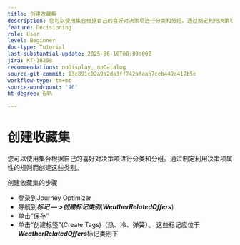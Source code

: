 ```yaml
---
title: 创建收藏集
description: 您可以使用集合根据自己的喜好对决策项进行分类和分组。通过制定利用决策项属性的规则而创建这些类别。
feature: Decisioning
role: User
level: Beginner
doc-type: Tutorial
last-substantial-update: 2025-06-10T00:00:00Z
jira: KT-18258
recommendations: noDisplay, noCatalog
source-git-commit: 13c891c02a9a2da3ff742afaab7ceb449a417b5e
workflow-type: tm+mt
source-wordcount: '96'
ht-degree: 64%

---
```



# 创建收藏集

您可以使用集合根据自己的喜好对决策项进行分类和分组。通过制定利用决策项属性的规则而创建这些类别。

创建收藏集的步骤

* 登录到Journey Optimizer
* 导航到&#x200B;_&#x200B;**标记 — >创建标记类别**&#x200B;_(_&#x200B;**WeatherRelatedOffers**&#x200B;_)
* 单击“保存”
* 单击“创建标签”(Create Tags)（热、冷、弹簧）。 这些标记应位于&#x200B;_&#x200B;**WeatherRelatedOffers**&#x200B;_&#x200B;标记类别下

